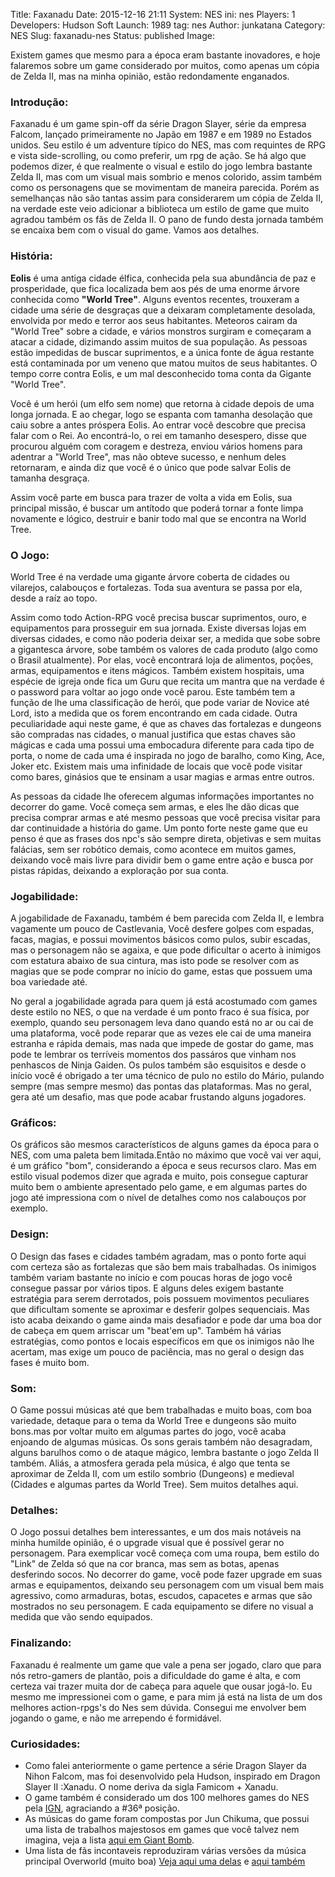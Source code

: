 Title: Faxanadu
Date: 2015-12-16 21:11
System: NES
ini: nes
Players: 1
Developers: Hudson Soft
Launch: 1989
tag: nes
Author: junkatana
Category: NES
Slug: faxanadu-nes
Status: published
Image:


<!-- PELICAN_BEGIN_SUMMARY -->
Existem games que mesmo para a época eram bastante inovadores, e hoje falaremos
sobre um game considerado por muitos, como apenas um cópia de Zelda II, mas
na minha opinião, estão redondamente enganados.
<!-- PELICAN_END_SUMMARY -->

### Introdução:

Faxanadu é um game spin-off da série Dragon Slayer, série da empresa Falcom, lançado primeiramente no Japão em 1987 e em 1989 no Estados unidos. Seu estilo é um adventure
típico do NES, mas com requintes de RPG e vista side-scrolling, ou como preferir, um rpg de ação. Se há algo que podemos dizer, é que realmente o visual e estilo do jogo lembra bastante Zelda II, mas com um visual mais sombrio e menos colorido, assim também como os personagens que se movimentam de maneira parecida. Porém as semelhanças não são tantas assim para considerarem um cópia de Zelda II, na verdade este veio adicionar a biblioteca um estilo de game que muito agradou também os fãs de Zelda II. O pano de fundo desta jornada também se encaixa bem com o visual do game. Vamos aos detalhes.

### História:

**Eolis** é uma antiga cidade élfica, conhecida pela sua abundância de paz e prosperidade, que fica localizada bem aos pés de uma enorme árvore conhecida como **"World Tree"**. Alguns eventos recentes, trouxeram a cidade uma série de desgraças que a deixaram completamente desolada, envolvida por medo e terror aos seus habitantes. Meteoros cairam da "World Tree" sobre a cidade, e vários monstros surgiram e começaram a atacar a cidade, dizimando assim muitos de sua população. As pessoas estão impedidas de buscar suprimentos, e a única fonte de água restante está contaminada por um veneno que matou muitos de seus habitantes. O tempo corre contra Eolis, e um mal desconhecido toma conta da Gigante "World Tree".

Você  é um herói (um elfo sem nome) que retorna à cidade depois de uma longa jornada. E ao chegar, logo se espanta com tamanha desolação que caiu sobre a antes próspera Eolis. Ao entrar você descobre que precisa falar com o Rei. Ao encontrá-lo, o rei em tamanho desespero, disse que procurou alguém com coragem e destreza, enviou vários homens para adentrar a "World Tree", mas não obteve sucesso, e nenhum deles retornaram, e ainda diz que você é o único que pode salvar Eolis de tamanha desgraça.

Assim você parte em busca para trazer de volta a vida em Eolis, sua principal missão, é buscar um antítodo que poderá tornar a fonte limpa novamente e lógico, destruir e banir todo mal que se encontra na World Tree.


### O Jogo:

World Tree é na verdade uma gigante árvore coberta de cidades ou vilarejos, calabouços e fortalezas. Toda sua aventura se passa por ela, desde a raíz ao topo.

Assim como todo Action-RPG você precisa buscar suprimentos, ouro, e equipamentos para prosseguir em sua jornada. Existe diversas lojas em diversas cidades, e como não poderia deixar ser, a medida que sobe sobre a gigantesca árvore, sobe também os valores de cada produto (algo como o Brasil atualmente). Por elas, você encontrará loja de alimentos, poções, armas, equipamentos e itens mágicos. Também existem hospitais, uma espécie de igreja onde fica um Guru que recita um mantra que na verdade é o password para voltar ao jogo onde você parou. Este também tem a função de lhe uma classificação de herói, que pode variar de Novice até Lord, isto a medida que os forem encontrando em cada cidade. Outra peculiaridade aqui neste game, é que as chaves das fortalezas e dungeons são compradas nas cidades, o manual justifica que estas chaves são mágicas e cada uma possui uma embocadura diferente para cada tipo de porta, o nome de cada uma é inspirada no jogo de baralho, como King, Ace, Joker  etc. Existem mais uma infinidade de locais que você pode visitar como bares, ginásios que te ensinam a usar magias e armas entre outros.

As pessoas da cidade lhe oferecem algumas informações importantes no decorrer do game. Você começa sem armas, e eles lhe dão dicas que precisa comprar armas e até mesmo pessoas que você precisa visitar para dar continuidade a história do game. Um ponto forte neste game que eu penso é que as frases dos npc's são sempre direta, objetivas e sem muitas falácias, sem ser robótico demais, como acontece em muitos games, deixando você mais livre para dividir bem o game entre ação e busca por pistas rápidas, deixando a exploração por sua conta.

### Jogabilidade:

A jogabilidade de Faxanadu, também é bem parecida com Zelda II, e lembra vagamente um pouco de Castlevania, Você desfere golpes com espadas, facas, magias, e possui movimentos básicos como pulos, subir escadas, mas o personagem não se agaixa, e que pode dificultar o acerto à inimigos com estatura abaixo de sua cintura, mas isto pode se resolver com as magias que se pode comprar no início do game, estas que possuem uma boa variedade até.

No geral a jogabilidade agrada para quem já está acostumado com games deste estilo no NES, o que na verdade é um ponto fraco é sua física, por exemplo, quando seu personagem leva dano quando está no ar ou cai de uma plataforma, você pode reparar que as vezes ele cai de uma maneira estranha e rápida demais, mas nada que impede de gostar do game, mas pode te lembrar os terríveis momentos dos passáros que vinham nos penhascos de Ninja Gaiden. Os pulos também são esquisitos e desde o início você é obrigado a ter uma técnico de pulo no estilo do Mário, pulando sempre (mas sempre mesmo) das pontas das plataformas. Mas no geral, gera até um desafio, mas que pode acabar frustando alguns jogadores.

### Gráficos:

Os gráficos são mesmos característicos de alguns games da época para o NES, com uma paleta bem limitada.Então no máximo que você vai ver aqui, é um gráfico "bom", considerando a época e seus recursos claro. Mas em estilo visual podemos dizer que agrada e muito, pois consegue capturar muito bem o ambiente apresentado pelo game, e em algumas partes do jogo até impressiona com o nível de detalhes como nos calabouços por exemplo.

### Design:

O Design das fases e cidades também agradam, mas o ponto forte aqui com certeza são as fortalezas que são bem mais trabalhadas. Os inimigos também variam bastante no início e com poucas horas de jogo você consegue passar por vários tipos. E alguns deles exigem bastante estratégia para serem derrotados, pois possuem movimentos peculiares que dificultam
somente se aproximar e desferir golpes sequenciais. Mas isto acaba deixando o game ainda mais desafiador e pode dar uma boa dor de cabeça em quem arriscar um "beat'em up". Também há várias estratégias, como pontos e locais específicos em que os inimigos não lhe acertam, mas exige um pouco de paciência, mas no geral o design das fases é muito bom.

### Som:

O Game possui músicas até que bem trabalhadas e muito boas, com boa variedade, detaque para o tema da World Tree e dungeons são muito bons.mas por voltar muito em algumas partes do jogo, você acaba enjoando de algumas músicas. Os sons gerais também não desagradam, alguns barulhos como o de ataque mágico, lembra bastante o jogo Zelda II também. Aliás, a atmosfera gerada pela música, é algo que tenta se aproximar de Zelda II, com um estilo sombrio (Dungeons) e medieval (Cidades e algumas partes da World Tree). Sem muitos detalhes aqui.

### Detalhes:

O Jogo possui detalhes bem interessantes, e um dos mais notáveis na minha humilde opinião, é o upgrade visual que é possível gerar no personagem. Para exemplicar você começa com uma roupa, bem estilo do "Link" de Zelda só que na cor branca, mas sem as botas, apenas desferindo socos. No decorrer do game, você pode fazer upgrade em suas armas e equipamentos, deixando seu personagem com um visual bem mais agressivo, como armaduras, botas, escudos, capacetes e armas que são mostrados no seu personagem. E cada equipamento se difere no visual a medida que vão sendo equipados.

### Finalizando:

Faxanadu é realmente um game que vale a pena ser jogado, claro que para nós retro-gamers de plantão, pois a dificuldade do game é alta, e com certeza vai trazer muita dor de cabeça para aquele que ousar jogá-lo. Eu mesmo me impressionei com o game, e para mim já está na lista de um dos melhores action-rpgs's do Nes sem dúvida. Consegui me envolver bem jogando o game, e não me arrependo é formidável.

### Curiosidades:

- Como falei anteriormente o game pertence a série Dragon Slayer da Nihon Falcom, mas foi desenvolvido pela Hudson, inspirado em Dragon Slayer II :Xanadu. O nome deriva da sigla Famicom + Xanadu.
- O game também é considerado um dos 100 melhores games do NES pela [IGN](http://www.ign.com/top-100-nes-games/36.html), agraciando a #36ª posição.
- As músicas do game foram compostas por Jun Chikuma, que possui uma lista de trabalhos majestosos em games que você talvez nem imagina, veja a lista [aqui em Giant Bomb](http://www.giantbomb.com/jun-chikuma/3040-75779/).
- Uma lista de fãs incontaveis reproduziram várias versões da música principal Overworld (muito boa) [Veja aqui uma delas](https://www.youtube.com/watch?v=EniggNb1iZY) e [aqui também](https://www.youtube.com/watch?v=pKv2UHiOY-8)
